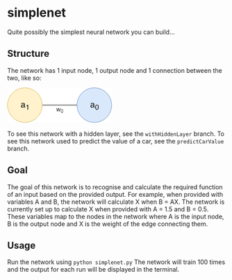 # simplenet
Quite possibly the simplest neural network you can build...

## Structure
The network has 1 input node, 1 output node and 1 connection between the two, like so:

![Neural Network Diagram](/img/simplenetWHL.png "Neural Network Diagram")

To see this network with a hidden layer, see the `withHiddenLayer` branch.
To see this network used to predict the value of a car, see the `predictCarValue` branch.

## Goal 
The goal of this network is to recognise and calculate the required function of an input based on the provided output. For example, when provided with variables A and B, the network will calculate X when B = AX. The network is currently set up to calculate X when provided with A = 1.5 and B = 0.5. These variables map to the nodes in the network where A is the input node, B is the output node and X is the weight of the edge connecting them.

## Usage
Run the network using `python simplenet.py` The network will train 100 times and the output for each run will be displayed in the terminal.
